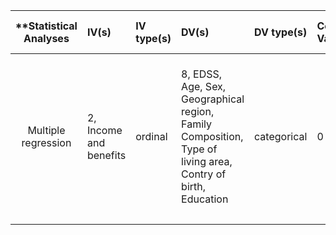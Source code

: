 
| **Statistical Analyses	|  IV(s)  |  IV type(s) |  DV(s)  |  DV type(s)  |  Control Var | Control Var type  | Question to be answered | _H0_ | alpha | link to paper **| 
|:----------:|:----------|:------------|:-------------|:-------------|:------------|:------------- |:------------------|:----:|:-------:|:-------|
Multiple regression	| 2, Income and benefits | ordinal | 8, EDSS, Age, Sex, Geographical region, Family Composition, Type of living area, Contry of birth, Education | categorical | 0 | 	None | How are income and benefits correlated with disability | H0: People with disability have lower income and higher benefits than people without | 0.05 | [Earnings and Financial Compensation from Social Security Systems Correlate Strongly with Disability for Multiple Sclerosis Patients](http://journals.plos.org/plosone/article?id=10.1371/journal.pone.0145435)
  |||||||||